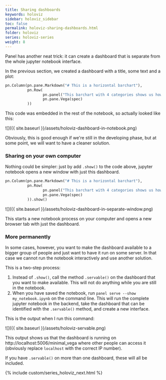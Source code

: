 ```yaml
---
title: Sharing dashboards
keywords: holoviz
sidebar: holoviz_sidebar
toc: false
permalink: holoviz-sharing-dashboards.html
folder: holoviz
series: holoviz-series
weight: 8
---
```

Panel has another neat trick: it can create a dashboard that is separate from the whole jupyter notebook interface.

In the previous section, we created a dashboard with a title, some text and a plot:
```python
pn.Column(pn.pane.Markdown("# This is a horizontal barchart"),
          pn.Row(
                 pn.panel("This barchart with 4 categories shows us how we can combine different panes, including vega plots"),
                 pn.pane.Vega(spec)
          ))
```

This code was embedded in the rest of the notebook, so actually looked like this:

![]({{ site.baseurl }}/assets/holoviz-dashboard-in-notebook.png)

Obviously, this is good enough if we're still in the developing phase, but at some point, we will want to have a cleaner solution.

### Sharing on your own computer
Nothing could be simpler: just by add `.show()` to the code above, jupyter notebook opens a new window with just this dashboard.

```python
pn.Column(pn.pane.Markdown("# This is a horizontal barchart"),
          pn.Row(
                 pn.panel("This barchart with 4 categories shows us how we can combine different panes, including vega plots"),
                 pn.pane.Vega(spec)
          )).show()
```

![]({{ site.baseurl }}/assets/holoviz-dashboard-in-separate-window.png)

This starts a new notebook process on your computer and opens a new browser tab with just the dashboard.

### More permanently
In some cases, however, you want to make the dashboard available to a bigger group of people and just want to have it run on some server. In that case we cannot run the notebook interactively and use another solution.

This is a two-step process:
1. Instead of `.show()`, call the method `.servable()` on the dashboard that you want to make available. This will not do anything while you are still in the notebook.
1. When you have saved the notebook, run `panel serve --show my_notebook.ipynb` on the command line. This will run the complete jupyter notebook in the backend, take the dashboard that can be identified with the `.servable()` method, and create a new interface.

This is the output when I run this command:

![]({{ site.baseurl }}/assets/holoviz-servable.png)

This output shows us that the dashboard is running on http://localhost:5006/minimal_vega where other people can access it (obviously replace `localhost` with the correct IP number).

If you have `.servable()` on more than one dashboard, these will all be included.

{% include custom/series_holoviz_next.html %}
